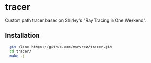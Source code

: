 # tracer
Custom path tracer based on Shirley's "Ray Tracing in One Weekend".

## Installation

```sh
  git clone https://github.com/marvrez/tracer.git
  cd tracer/
  make -j
```
